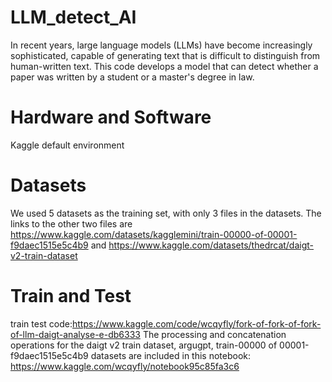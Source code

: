 # LLM_detect_AI
In recent years, large language models (LLMs) have become increasingly sophisticated, capable of generating text that is difficult to distinguish from human-written text. This code develops a model that can detect whether a paper was written by a student or a master's degree in law.

# Hardware and Software
Kaggle default environment

# Datasets
We used 5 datasets as the training set, with only 3 files in the datasets. The links to the other two files are https://www.kaggle.com/datasets/kagglemini/train-00000-of-00001-f9daec1515e5c4b9 and https://www.kaggle.com/datasets/thedrcat/daigt-v2-train-dataset

# Train and Test
train test code:https://www.kaggle.com/code/wcqyfly/fork-of-fork-of-fork-of-llm-daigt-analyse-e-db6333
The processing and concatenation operations for the daigt v2 train dataset, argugpt, train-00000 of 00001-f9daec1515e5c4b9 datasets are included in this notebook: https://www.kaggle.com/wcqyfly/notebook95c85fa3c6


